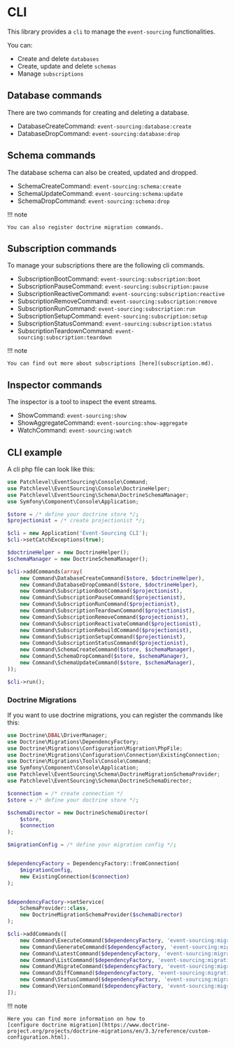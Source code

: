 # CLI

This library provides a `cli` to manage the `event-sourcing` functionalities.

You can:

* Create and delete `databases`
* Create, update and delete `schemas`
* Manage `subscriptions`

## Database commands

There are two commands for creating and deleting a database.

* DatabaseCreateCommand: `event-sourcing:database:create`
* DatabaseDropCommand: `event-sourcing:database:drop`

## Schema commands

The database schema can also be created, updated and dropped.

* SchemaCreateCommand: `event-sourcing:schema:create`
* SchemaUpdateCommand: `event-sourcing:schema:update`
* SchemaDropCommand: `event-sourcing:schema:drop`

!!! note

    You can also register doctrine migration commands.
    
## Subscription commands

To manage your subscriptions there are the following cli commands.

* SubscriptionBootCommand: `event-sourcing:subscription:boot`
* SubscriptionPauseCommand: `event-sourcing:subscription:pause`
* SubscriptionReactiveCommand: `event-sourcing:subscription:reactive`
* SubscriptionRemoveCommand: `event-sourcing:subscription:remove`
* SubscriptionRunCommand: `event-sourcing:subscription:run`
* SubscriptionSetupCommand: `event-sourcing:subscription:setup`
* SubscriptionStatusCommand: `event-sourcing:subscription:status`
* SubscriptionTeardownCommand: `event-sourcing:subscription:teardown`

!!! note

    You can find out more about subscriptions [here](subscription.md).
    
## Inspector commands

The inspector is a tool to inspect the event streams.

* ShowCommand: `event-sourcing:show`
* ShowAggregateCommand: `event-sourcing:show-aggregate`
* WatchCommand: `event-sourcing:watch`

## CLI example

A cli php file can look like this:

```php
use Patchlevel\EventSourcing\Console\Command;
use Patchlevel\EventSourcing\Console\DoctrineHelper;
use Patchlevel\EventSourcing\Schema\DoctrineSchemaManager;
use Symfony\Component\Console\Application;

$store = /* define your doctrine store */;
$projectionist = /* create projectionist */;

$cli = new Application('Event-Sourcing CLI');
$cli->setCatchExceptions(true);

$doctrineHelper = new DoctrineHelper();
$schemaManager = new DoctrineSchemaManager();

$cli->addCommands(array(
    new Command\DatabaseCreateCommand($store, $doctrineHelper),
    new Command\DatabaseDropCommand($store, $doctrineHelper),
    new Command\SubscriptionBootCommand($projectionist),
    new Command\SubscriptionPauseCommand($projectionist),
    new Command\SubscriptionRunCommand($projectionist),
    new Command\SubscriptionTeardownCommand($projectionist),
    new Command\SubscriptionRemoveCommand($projectionist),
    new Command\SubscriptionReactivateCommand($projectionist),
    new Command\SubscriptionRebuildCommand($projectionist),
    new Command\SubscriptionSetupCommand($projectionist),
    new Command\SubscriptionStatusCommand($projectionist),
    new Command\SchemaCreateCommand($store, $schemaManager),
    new Command\SchemaDropCommand($store, $schemaManager),
    new Command\SchemaUpdateCommand($store, $schemaManager),
));

$cli->run();
```
### Doctrine Migrations

If you want to use doctrine migrations, you can register the commands like this:

```php
use Doctrine\DBAL\DriverManager;
use Doctrine\Migrations\DependencyFactory;
use Doctrine\Migrations\Configuration\Migration\PhpFile;
use Doctrine\Migrations\Configuration\Connection\ExistingConnection;
use Doctrine\Migrations\Tools\Console\Command;
use Symfony\Component\Console\Application;
use Patchlevel\EventSourcing\Schema\DoctrineMigrationSchemaProvider;
use Patchlevel\EventSourcing\Schema\DoctrineSchemaDirector;

$connection = /* create connection */
$store = /* define your doctrine store */;

$schemaDirector = new DoctrineSchemaDirector(
    $store,
    $connection
);

$migrationConfig = /* define your migration config */;


$dependencyFactory = DependencyFactory::fromConnection(
    $migrationConfig, 
    new ExistingConnection($connection)
);


$dependencyFactory->setService(
    SchemaProvider::class, 
    new DoctrineMigrationSchemaProvider($schemaDirector)
);

$cli->addCommands([    
    new Command\ExecuteCommand($dependencyFactory, 'event-sourcing:migrations:execute'),
    new Command\GenerateCommand($dependencyFactory, 'event-sourcing:migrations:generate'),
    new Command\LatestCommand($dependencyFactory, 'event-sourcing:migrations:latest'),
    new Command\ListCommand($dependencyFactory, 'event-sourcing:migrations:list'),
    new Command\MigrateCommand($dependencyFactory, 'event-sourcing:migrations:migrate'),
    new Command\DiffCommand($dependencyFactory, 'event-sourcing:migrations:diff'),
    new Command\StatusCommand($dependencyFactory, 'event-sourcing:migrations:status'),
    new Command\VersionCommand($dependencyFactory, 'event-sourcing:migrations:version'),
]);
```
!!! note

    Here you can find more information on how to 
    [configure doctrine migration](https://www.doctrine-project.org/projects/doctrine-migrations/en/3.3/reference/custom-configuration.html).
    